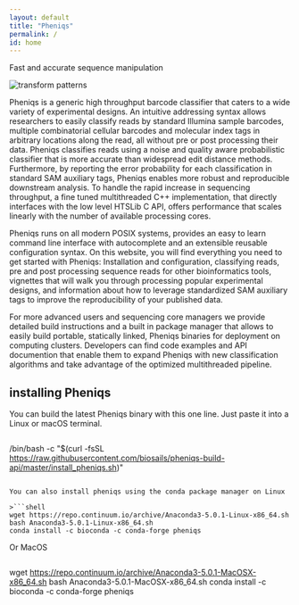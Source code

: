 ```yaml
---
layout: default
title: "Pheniqs"
permalink: /
id: home
---
```


Fast and accurate sequence manipulation

![transform patterns](/pheniqs/assets/img/transform_patterns.png)

Pheniqs is a generic high throughput barcode classifier that caters to a wide variety of experimental designs. An intuitive addressing syntax allows researchers to easily classify reads by standard Illumina sample barcodes, multiple combinatorial cellular barcodes and molecular index tags in arbitrary locations along the read, all without pre or post processing their data. Pheniqs classifies reads using a noise and quality aware probabilistic classifier that is more accurate than widespread edit distance methods. Furthermore, by reporting the error probability for each classification in standard SAM auxiliary tags, Pheniqs enables more robust and reproducible downstream analysis. To handle the rapid increase in sequencing throughput, a fine tuned multithreaded C++ implementation, that directly interfaces with the low level HTSLib C API, offers performance that scales linearly with the number of available processing cores.

Pheniqs runs on all modern POSIX systems, provides an easy to learn command line interface with autocomplete and an extensible reusable configuration syntax. On this website, you will find everything you need to get started with Pheniqs: Installation and configuration, classifying reads, pre and post processing sequence reads for other bioinformatics tools, vignettes that will walk you through processing popular experimental designs, and information about how to leverage standardized SAM auxiliary tags to improve the reproducibility of your published data.

For more advanced users and sequencing core managers we provide detailed build instructions and a built in package manager that allows to easily build portable, statically linked, Pheniqs binaries for deployment on computing clusters. Developers can find code examples and API documention that enable them to expand Pheniqs with new classification algorithms and take advantage of the optimized multithreaded pipeline.

## installing Pheniqs

You can build the latest Pheniqs binary with this one line. Just paste it into a Linux or macOS terminal.

>```shell
/bin/bash -c "$(curl -fsSL https://raw.githubusercontent.com/biosails/pheniqs-build-api/master/install_pheniqs.sh)"
```

You can also install pheniqs using the conda package manager on Linux

>```shell
wget https://repo.continuum.io/archive/Anaconda3-5.0.1-Linux-x86_64.sh
bash Anaconda3-5.0.1-Linux-x86_64.sh
conda install -c bioconda -c conda-forge pheniqs
```

Or MacOS
>```shell
wget https://repo.continuum.io/archive/Anaconda3-5.0.1-MacOSX-x86_64.sh
bash Anaconda3-5.0.1-MacOSX-x86_64.sh
conda install -c bioconda -c conda-forge pheniqs
```
